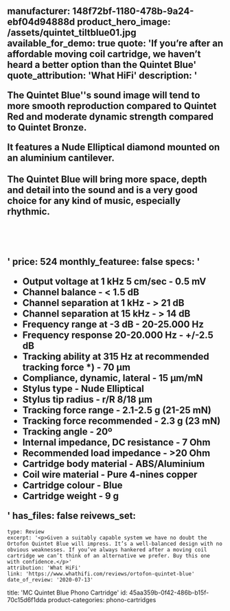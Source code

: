 manufacturer: 148f72bf-1180-478b-9a24-ebf04d94888d
product_hero_image: /assets/quintet_tiltblue01.jpg
available_for_demo: true
quote: 'If you’re after an affordable moving coil cartridge, we haven’t heard a better option than the Quintet Blue'
quote_attribution: 'What HiFi'
description: '<p>The Quintet Blue''s sound image will tend to more smooth reproduction compared to Quintet Red and moderate dynamic strength compared to Quintet Bronze.</p><p>It features a Nude Elliptical diamond mounted on an aluminium cantilever.<br><br>The Quintet Blue will bring more space, depth and detail into the sound and is a very good choice for any kind of music, especially rhythmic.</p><p><br><br></p>'
price: 524
monthly_featuree: false
specs: '<ul><li>Output voltage at 1 kHz 5 cm/sec - 0.5 mV<br></li><li>Channel balance - &lt; 1.5 dB<br></li><li>Channel separation at 1 kHz - &gt; 21 dB<br></li><li>Channel separation at 15 kHz - &gt; 14 dB<br></li><li>Frequency range at -3 dB - 20-25.000 Hz<br></li><li>Frequency response 20-20.000 Hz - +/-2.5 dB<br></li><li>Tracking ability at 315 Hz at recommended tracking force *) - 70 μm<br></li><li>Compliance, dynamic, lateral - 15 μm/mN<br></li><li>Stylus type - Nude Elliptical<br></li><li>Stylus tip radius - r/R 8/18 μm<br></li><li>Tracking force range - 2.1-2.5 g (21-25 mN)<br></li><li>Tracking force recommended - 2.3 g (23 mN)<br></li><li>Tracking angle - 20º<br></li><li>Internal impedance, DC resistance - 7 Ohm<br></li><li>Recommended load impedance - &gt;20 Ohm<br></li><li>Cartridge body material - ABS/Aluminium<br></li><li>Coil wire material - Pure 4-nines copper<br></li><li>Cartridge colour - Blue<br></li><li>Cartridge weight - 9 g<br></li></ul>'
has_files: false
reivews_set:
  -
    type: Review
    excerpt: '<p>Given a suitably capable system we have no doubt the Ortofon Quintet Blue will impress. It’s a well-balanced design with no obvious weaknesses. If you’ve always hankered after a moving coil cartridge we can’t think of an alternative we prefer. Buy this one with confidence.</p>'
    attribution: 'What HiFi'
    link: 'https://www.whathifi.com/reviews/ortofon-quintet-blue'
    date_of_review: '2020-07-13'
title: 'MC Quintet Blue Phono Cartridge'
id: 45aa359b-0f42-486b-b15f-70c15d6f1dda
product-categories: phono-cartridges
